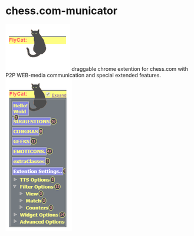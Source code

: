 # chess.com-municator

![scrshot](https://github.com/gultekinmg/chess.com-municator/blob/master/cat2.PNG)
draggable chrome extention for chess.com with P2P WEB-media communication and special extended features.
![scrshot](https://github.com/gultekinmg/chess.com-municator/blob/master/cat.PNG)

